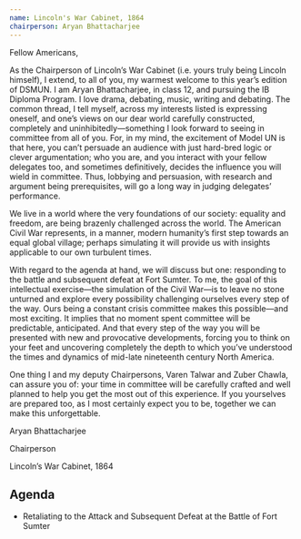 ```yaml
---
name: Lincoln's War Cabinet, 1864
chairperson: Aryan Bhattacharjee
---
```


Fellow Americans,

As the Chairperson of Lincoln’s War Cabinet (i.e. yours truly being Lincoln himself), I extend, to all of you, my warmest welcome to this year’s edition of DSMUN. I am Aryan Bhattacharjee, in class 12, and pursuing the IB Diploma Program. I love drama, debating, music, writing and debating. The common thread, I tell myself, across my interests listed is expressing oneself, and one’s views on our dear world carefully constructed, completely and uninhibitedly—something I look forward to seeing in committee from all of you. For, in my mind, the excitement of Model UN is that here, you can’t persuade an audience with just hard-bred logic or clever argumentation; who you are, and you interact with your fellow delegates too, and sometimes definitively, decides the influence you will wield in committee. Thus, lobbying and persuasion, with research and argument being prerequisites, will go a long way in judging delegates’ performance.

We live in a world where the very foundations of our society: equality and freedom, are being brazenly challenged across the world. The American Civil War represents, in a manner, modern humanity’s first step towards an equal global village; perhaps simulating it will provide us with insights applicable to our own turbulent times.

With regard to the agenda at hand, we will discuss but one: responding to the battle and subsequent defeat at Fort Sumter. To me, the goal of this intellectual exercise—the simulation of the Civil War—is to leave no stone unturned and explore every possibility challenging ourselves every step of the way. Ours being a constant crisis committee makes this possible—and most exciting. It implies that no moment spent committee will be predictable, anticipated. And that every step of the way you will be presented with new and provocative developments, forcing you to think on your feet and uncovering completely the depth to which you’ve understood the times and dynamics of mid-late nineteenth century North America.

One thing I and my deputy Chairpersons, Varen Talwar and Zuber Chawla, can assure you of: your time in committee will be carefully crafted and well planned to help you get the most out of this experience. If you yourselves are prepared too, as I most certainly expect you to be, together we can make this unforgettable.

Aryan Bhattacharjee

Chairperson

Lincoln’s War Cabinet, 1864

## Agenda

- Retaliating to the Attack and Subsequent Defeat at the Battle of Fort Sumter
